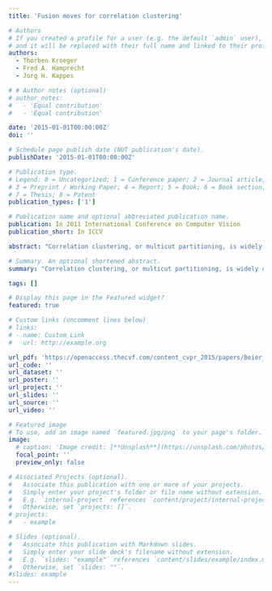 ```yaml
---
title: 'Fusion moves for correlation clustering'

# Authors
# If you created a profile for a user (e.g. the default `admin` user), write the username (folder name) here
# and it will be replaced with their full name and linked to their profile.
authors:
  - Thorben Kroeger
  - Fred A. Hamprecht
  - Jorg H. Kappes

# # Author notes (optional)
# author_notes:
#   - 'Equal contribution'
#   - 'Equal contribution'

date: '2015-01-01T00:00:00Z'
doi: ''

# Schedule page publish date (NOT publication's date).
publishDate: '2015-01-01T00:00:00Z'

# Publication type.
# Legend: 0 = Uncategorized; 1 = Conference paper; 2 = Journal article;
# 3 = Preprint / Working Paper; 4 = Report; 5 = Book; 6 = Book section;
# 7 = Thesis; 8 = Patent
publication_types: ['1']

# Publication name and optional abbreviated publication name.
publication: In 2011 International Conference on Computer Vision
publication_short: In ICCV

abstract: "Correlation clustering, or multicut partitioning, is widely used in image segmentation for partitioning an undirected graph or image with positive and negative edge weights such that the sum of cut edge weights is minimized. Due to its NP-hardness, exact solvers do not scale and approximative solvers often give unsatisfactory results. We investigate scalable methods for correlation clustering. To this end we define fusion moves for the correlation clustering problem. Our algorithm iteratively fuses the current and a proposed partitioning which monotonously improves the partitioning and maintains a valid partitioning at all times. Furthermore, it scales to larger datasets, gives near optimal solutions, and at the same time shows a good anytime performance."

# Summary. An optional shortened abstract.
summary: "Correlation clustering, or multicut partitioning, is widely used in image segmentation for partitioning an undirected graph or image with positive and negative edge weights such that the sum of cut edge weights is minimized. Due to its NP-hardness, exact solvers do not scale and approximative solvers often give unsatisfactory results. We investigate scalable methods for correlation clustering. To this end we define fusion moves for the correlation clustering problem. Our algorithm iteratively fuses the current and a proposed partitioning which monotonously improves the partitioning and maintains a valid partitioning at all times. Furthermore, it scales to larger datasets, gives near optimal solutions, and at the same time shows a good anytime performance."

tags: []

# Display this page in the Featured widget?
featured: true

# Custom links (uncomment lines below)
# links:
# - name: Custom Link
#   url: http://example.org

url_pdf: 'https://openaccess.thecvf.com/content_cvpr_2015/papers/Beier_Fusion_Moves_for_2015_CVPR_paper.pdf'
url_code: ''
url_dataset: ''
url_poster: ''
url_project: ''
url_slides: ''
url_source: ''
url_video: ''

# Featured image
# To use, add an image named `featured.jpg/png` to your page's folder.
image:
  # caption: 'Image credit: [**Unsplash**](https://unsplash.com/photos/pLCdAaMFLTE)'
  focal_point: ''
  preview_only: false

# Associated Projects (optional).
#   Associate this publication with one or more of your projects.
#   Simply enter your project's folder or file name without extension.
#   E.g. `internal-project` references `content/project/internal-project/index.md`.
#   Otherwise, set `projects: []`.
# projects:
#   - example

# Slides (optional).
#   Associate this publication with Markdown slides.
#   Simply enter your slide deck's filename without extension.
#   E.g. `slides: "example"` references `content/slides/example/index.md`.
#   Otherwise, set `slides: ""`.
#slides: example
---
```


<!-- {{% callout note %}}
Click the _Cite_ button above to demo the feature to enable visitors to import publication metadata into their reference management software.
{{% /callout %}}

{{% callout note %}}
Create your slides in Markdown - click the _Slides_ button to check out the example.
{{% /callout %}}

Supplementary notes can be added here, including [code, math, and images](https://wowchemy.com/docs/writing-markdown-latex/).
 -->